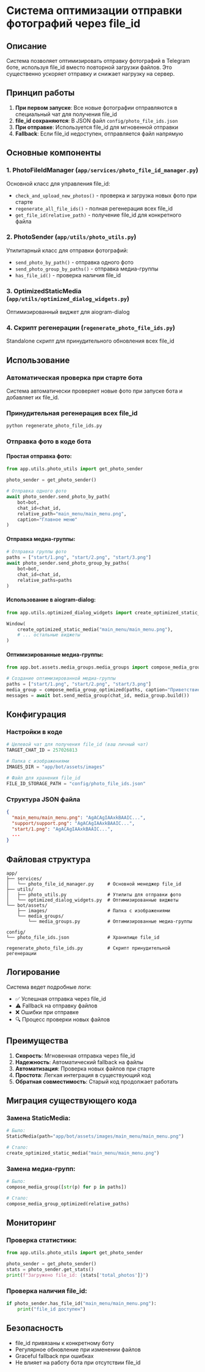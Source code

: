 # Система оптимизации отправки фотографий через file_id

## Описание

Система позволяет оптимизировать отправку фотографий в Telegram боте, используя file_id вместо повторной загрузки файлов. Это существенно ускоряет отправку и снижает нагрузку на сервер.

## Принцип работы

1. **При первом запуске**: Все новые фотографии отправляются в специальный чат для получения file_id
2. **file_id сохраняются**: В JSON файл `config/photo_file_ids.json` 
3. **При отправке**: Используется file_id для мгновенной отправки
4. **Fallback**: Если file_id недоступен, отправляется файл напрямую

## Основные компоненты

### 1. PhotoFileIdManager (`app/services/photo_file_id_manager.py`)
Основной класс для управления file_id:
- `check_and_upload_new_photos()` - проверка и загрузка новых фото при старте
- `regenerate_all_file_ids()` - полная регенерация всех file_id
- `get_file_id(relative_path)` - получение file_id для конкретного файла

### 2. PhotoSender (`app/utils/photo_utils.py`)
Утилитарный класс для отправки фотографий:
- `send_photo_by_path()` - отправка одного фото
- `send_photo_group_by_paths()` - отправка медиа-группы
- `has_file_id()` - проверка наличия file_id

### 3. OptimizedStaticMedia (`app/utils/optimized_dialog_widgets.py`)
Оптимизированный виджет для aiogram-dialog

### 4. Скрипт регенерации (`regenerate_photo_file_ids.py`)
Standalone скрипт для принудительного обновления всех file_id

## Использование

### Автоматическая проверка при старте бота

Система автоматически проверяет новые фото при запуске бота и добавляет их file_id.

### Принудительная регенерация всех file_id

```bash
python regenerate_photo_file_ids.py
```

### Отправка фото в коде бота

#### Простая отправка фото:
```python
from app.utils.photo_utils import get_photo_sender

photo_sender = get_photo_sender()

# Отправка одного фото
await photo_sender.send_photo_by_path(
    bot=bot,
    chat_id=chat_id,
    relative_path="main_menu/main_menu.png",
    caption="Главное меню"
)
```

#### Отправка медиа-группы:
```python
# Отправка группы фото
paths = ["start/1.png", "start/2.png", "start/3.png"]
await photo_sender.send_photo_group_by_paths(
    bot=bot,
    chat_id=chat_id,
    relative_paths=paths
)
```

#### Использование в aiogram-dialog:
```python
from app.utils.optimized_dialog_widgets import create_optimized_static_media

Window(
    create_optimized_static_media("main_menu/main_menu.png"),
    # ... остальные виджеты
)
```

#### Оптимизированные медиа-группы:
```python
from app.bot.assets.media_groups.media_groups import compose_media_group_optimized

# Создание оптимизированной медиа-группы
paths = ["start/1.png", "start/2.png", "start/3.png"]
media_group = compose_media_group_optimized(paths, caption="Приветствие")
messages = await bot.send_media_group(chat_id, media_group.build())
```

## Конфигурация

### Настройки в коде
```python
# Целевой чат для получения file_id (ваш личный чат)
TARGET_CHAT_ID = 257026813

# Папка с изображениями
IMAGES_DIR = "app/bot/assets/images"

# Файл для хранения file_id
FILE_ID_STORAGE_PATH = "config/photo_file_ids.json"
```

### Структура JSON файла
```json
{
  "main_menu/main_menu.png": "AgACAgIAAxkBAAIC...",
  "support/support.png": "AgACAgIAAxkBAAIC...",
  "start/1.png": "AgACAgIAAxkBAAIC...",
  ...
}
```

## Файловая структура

```
app/
├── services/
│   └── photo_file_id_manager.py     # Основной менеджер file_id
├── utils/
│   ├── photo_utils.py               # Утилиты для отправки фото
│   └── optimized_dialog_widgets.py  # Оптимизированные виджеты
└── bot/assets/
    ├── images/                      # Папка с изображениями
    └── media_groups/
        └── media_groups.py          # Оптимизированные медиа-группы

config/
└── photo_file_ids.json              # Хранилище file_id

regenerate_photo_file_ids.py         # Скрипт принудительной регенерации
```

## Логирование

Система ведет подробные логи:
- ✅ Успешная отправка через file_id
- ⚠️ Fallback на отправку файлов
- ❌ Ошибки при отправке
- 🔍 Процесс проверки новых файлов

## Преимущества

1. **Скорость**: Мгновенная отправка через file_id
2. **Надежность**: Автоматический fallback на файлы
3. **Автоматизация**: Проверка новых файлов при старте
4. **Простота**: Легкая интеграция в существующий код
5. **Обратная совместимость**: Старый код продолжает работать

## Миграция существующего кода

### Замена StaticMedia:
```python
# Было:
StaticMedia(path="app/bot/assets/images/main_menu/main_menu.png")

# Стало:
create_optimized_static_media("main_menu/main_menu.png")
```

### Замена медиа-групп:
```python
# Было:
compose_media_group([str(p) for p in paths])

# Стало:
compose_media_group_optimized(relative_paths)
```

## Мониторинг

### Проверка статистики:
```python
from app.utils.photo_utils import get_photo_sender

photo_sender = get_photo_sender()
stats = photo_sender.get_stats()
print(f"Загружено file_id: {stats['total_photos']}")
```

### Проверка наличия file_id:
```python
if photo_sender.has_file_id("main_menu/main_menu.png"):
    print("file_id доступен")
```

## Безопасность

- file_id привязаны к конкретному боту
- Регулярное обновление при изменении файлов
- Graceful fallback при ошибках
- Не влияет на работу бота при отсутствии file_id
